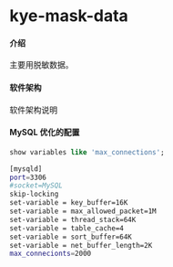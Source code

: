 # kye-mask-data

#### 介绍

主要用脱敏数据。

#### 软件架构

软件架构说明

#### MySQL 优化的配置

```sql
show variables like 'max_connections';
```

```bash
[mysqld]
port=3306
#socket=MySQL
skip-locking
set-variable = key_buffer=16K
set-variable = max_allowed_packet=1M
set-variable = thread_stack=64K
set-variable = table_cache=4
set-variable = sort_buffer=64K
set-variable = net_buffer_length=2K
max_connecionts=2000
```
